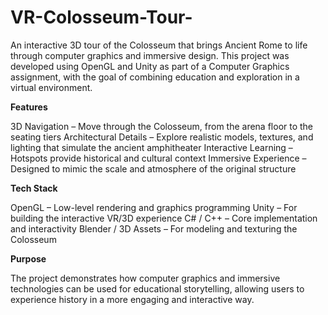 # VR-Colosseum-Tour-
An interactive 3D tour of the Colosseum that brings Ancient Rome to life through computer graphics and immersive design. This project was developed using OpenGL and Unity as part of a Computer Graphics assignment, with the goal of combining education and exploration in a virtual environment.


**Features**

3D Navigation – Move through the Colosseum, from the arena floor to the seating tiers
Architectural Details – Explore realistic models, textures, and lighting that simulate the ancient amphitheater
Interactive Learning – Hotspots provide historical and cultural context
Immersive Experience – Designed to mimic the scale and atmosphere of the original structure

**Tech Stack**

OpenGL – Low-level rendering and graphics programming
Unity – For building the interactive VR/3D experience
C# / C++ – Core implementation and interactivity
Blender / 3D Assets – For modeling and texturing the Colosseum

**Purpose**

The project demonstrates how computer graphics and immersive technologies can be used for educational storytelling, allowing users to experience history in a more engaging and interactive way.
